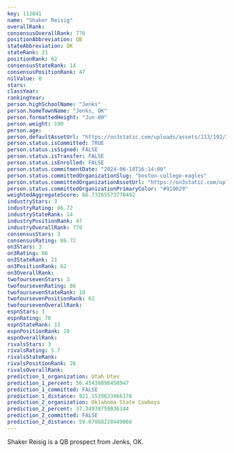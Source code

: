```yaml
---
key: 112041
name: "Shaker Reisig"
overallRank: 
consensusOverallRank: 770
positionAbbreviation: QB
stateAbbreviation: OK
stateRank: 21
positionRank: 62
consensusStateRank: 14
consensusPositionRank: 47
nilValue: 0
stars: 
classYear: 
rankingYear: 
person.highSchoolName: "Jenks"
person.homeTownName: "Jenks, OK"
person.formattedHeight: "Jun-00"
person.weight: 190
person.age: 
person.defaultAssetUrl: "https://on3static.com/uploads/assets/113/192/192113.jpg"
person.status.isCommitted: TRUE
person.status.isSigned: FALSE
person.status.isTransfer: FALSE
person.status.isEnrolled: FALSE
person.status.commitmentDate: "2024-06-18T16:14:00"
person.status.committedOrganizationSlug: "boston-college-eagles"
person.status.committedOrganizationAssetUrl: "https://on3static.com/uploads/assets/841/149/149841.svg"
person.status.committedOrganizationPrimaryColor: "#910029"
weightedAggregateScore: 86.73265573770492
industryStars: 3
industryRating: 86.72
industryStateRank: 14
industryPositionRank: 47
industryOverallRank: 770
consensusStars: 3
consensusRating: 86.72
on3Stars: 3
on3Rating: 86
on3StateRank: 21
on3PositionRank: 62
on3OverallRank: 
twofoursevenStars: 3
twofoursevenRating: 86
twofoursevenStateRank: 18
twofoursevenPositionRank: 62
twofoursevenOverallRank: 
espnStars: 3
espnRating: 78
espnStateRank: 13
espnPositionRank: 29
espnOverallRank: 
rivalsStars: 3
rivalsRating: 5.7
rivalsStateRank: 
rivalsPositionRank: 26
rivalsOverallRank: 
prediction_1_organization: Utah Utes
prediction_1_percent: 56.45438898450947
prediction_1_committed: FALSE
prediction_1_distance: 921.1539633866178
prediction_2_organization: Oklahoma State Cowboys
prediction_2_percent: 37.34939759036144
prediction_2_committed: FALSE
prediction_2_distance: 59.07868228449868
---
```

Shaker Reisig is a QB prospect from Jenks, OK.